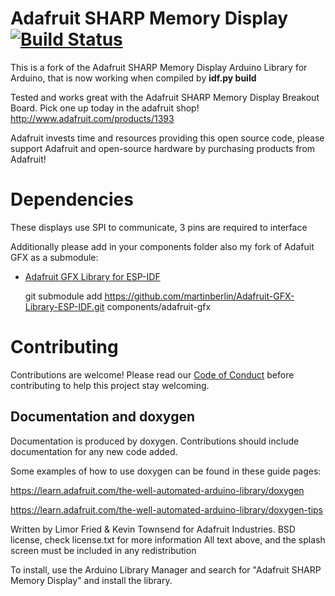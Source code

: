 # Adafruit SHARP Memory Display [![Build Status](https://github.com/adafruit/Adafruit_SHARP_Memory_Display/workflows/Arduino%20Library%20CI/badge.svg)](https://github.com/adafruit/Adafruit_SHARP_Memory_Display/actions)

This is a fork of the Adafruit SHARP Memory Display Arduino Library for Arduino, that is now working when compiled by **idf.py build**

Tested and works great with the Adafruit SHARP Memory Display Breakout Board. Pick one up today in the adafruit shop!
 http://www.adafruit.com/products/1393

Adafruit invests time and resources providing this open source code, please support Adafruit and open-source hardware by purchasing products from Adafruit!

# Dependencies

  These displays use SPI to communicate, 3 pins are required to interface
 
  Additionally please add in your components folder also my fork of Adafuit GFX as a submodule:

* [Adafruit GFX Library for ESP-IDF](https://github.com/martinberlin/Adafruit-GFX-Library-ESP-IDF)

    git submodule add https://github.com/martinberlin/Adafruit-GFX-Library-ESP-IDF.git components/adafruit-gfx

# Contributing

Contributions are welcome! Please read our [Code of Conduct](https://github.com/adafruit/Adafruit_SHARP_Memory_Display/blob/master/CODE_OF_CONDUCT.md>)
before contributing to help this project stay welcoming.

## Documentation and doxygen
Documentation is produced by doxygen. Contributions should include documentation for any new code added.

Some examples of how to use doxygen can be found in these guide pages:

https://learn.adafruit.com/the-well-automated-arduino-library/doxygen

https://learn.adafruit.com/the-well-automated-arduino-library/doxygen-tips

Written by Limor Fried & Kevin Townsend for Adafruit Industries.
BSD license, check license.txt for more information
All text above, and the splash screen must be included in any redistribution

To install, use the Arduino Library Manager and search for "Adafruit SHARP Memory Display" and install the library.
